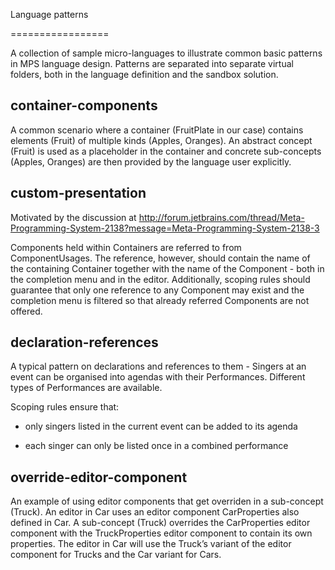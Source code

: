 ﻿Language patterns

=================



A collection of sample micro-languages to illustrate common basic patterns in MPS language design. Patterns are separated into separate virtual folders, both in the language definition and the sandbox solution.



## container-components



A common scenario where a container (FruitPlate in our case) contains elements (Fruit) of multiple kinds (Apples, Oranges). An abstract concept (Fruit) is used as a placeholder in the container and concrete sub-concepts (Apples, Oranges) are then provided by the language user explicitly.



## custom-presentation



Motivated by the discussion at http://forum.jetbrains.com/thread/Meta-Programming-System-2138?message=Meta-Programming-System-2138-3

Components held within Containers are referred to from ComponentUsages. The reference, however, should contain the name of the containing Container together with the name of the Component - both in the completion menu and in the editor. Additionally, scoping rules should guarantee that only one reference to any Component may exist and the completion menu is filtered so that already referred Components are not offered.



## declaration-references



A typical pattern on declarations and references to them - Singers at an event can be organised into agendas with their Performances. Different types of Performances are available.

Scoping rules ensure that:


* only singers listed in the current event can be added to its agenda

* each singer can only be listed once in a combined performance



## override-editor-component



An example of using editor components that get overriden in a sub-concept (Truck). An editor in Car uses an editor component CarProperties also defined in Car. A sub-concept (Truck) overrides the CarProperties editor component with the TruckProperties editor component to contain its own properties. The editor in Car will use the Truck’s variant of the editor component for Trucks and the Car variant for Cars.
